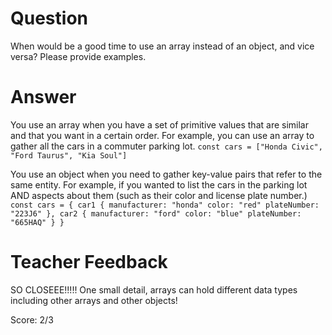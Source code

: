 # Question
When would be a good time to use an array instead of an object, and vice versa? Please provide examples.

# Answer
You use an array when you have a set of primitive values that are similar and that you want in a certain order. For example, you can use an array to gather all the cars in a commuter parking lot.
`const cars = ["Honda Civic", "Ford Taurus", "Kia Soul"]`

 You use an object when you need to gather key-value pairs that refer to the same entity. For example, if you wanted to list the cars in the parking lot AND aspects about them (such as their color and license plate number.)
`const cars = {
   car1 {
    manufacturer: "honda"
    color: "red"
    plateNumber: "223J6"
         },
    car2 {
    manufacturer: "ford"
    color: "blue"
    plateNumber: "665HAQ"
         }
    }`
 
# Teacher Feedback

SO CLOSEEE!!!!! One small detail, arrays can hold different data types including other arrays and other objects! 

Score: 2/3